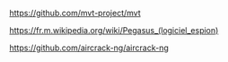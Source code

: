 https://github.com/mvt-project/mvt

https://fr.m.wikipedia.org/wiki/Pegasus_(logiciel_espion)

https://github.com/aircrack-ng/aircrack-ng

